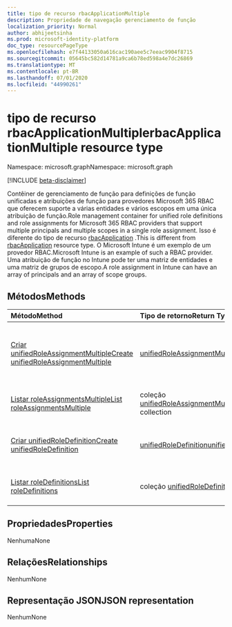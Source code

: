 ```yaml
---
title: tipo de recurso rbacApplicationMultiple
description: Propriedade de navegação gerenciamento de função
localization_priority: Normal
author: abhijeetsinha
ms.prod: microsoft-identity-platform
doc_type: resourcePageType
ms.openlocfilehash: e7f44133050a616cac190aee5c7eeac9904f8715
ms.sourcegitcommit: 05645bc582d14781a9ca6b78ed598a4e7dc26869
ms.translationtype: MT
ms.contentlocale: pt-BR
ms.lasthandoff: 07/01/2020
ms.locfileid: "44990261"
---
```

# <a name="rbacapplicationmultiple-resource-type"></a><span data-ttu-id="50f63-103">tipo de recurso rbacApplicationMultiple</span><span class="sxs-lookup"><span data-stu-id="50f63-103">rbacApplicationMultiple resource type</span></span>

<span data-ttu-id="50f63-104">Namespace: microsoft.graph</span><span class="sxs-lookup"><span data-stu-id="50f63-104">Namespace: microsoft.graph</span></span>

[!INCLUDE [beta-disclaimer](../../includes/beta-disclaimer.md)]

<span data-ttu-id="50f63-105">Contêiner de gerenciamento de função para definições de função unificadas e atribuições de função para provedores Microsoft 365 RBAC que oferecem suporte a várias entidades e vários escopos em uma única atribuição de função.</span><span class="sxs-lookup"><span data-stu-id="50f63-105">Role management container for unified role definitions and role assignments for Microsoft 365 RBAC providers that support multiple principals and multiple scopes in a single role assignment.</span></span> <span data-ttu-id="50f63-106">Isso é diferente do tipo de recurso [rbacApplication](rbacapplication.md) .</span><span class="sxs-lookup"><span data-stu-id="50f63-106">This is different from [rbacApplication](rbacapplication.md) resource type.</span></span> <span data-ttu-id="50f63-107">O Microsoft Intune é um exemplo de um provedor RBAC.</span><span class="sxs-lookup"><span data-stu-id="50f63-107">Microsoft Intune is an example of such a RBAC provider.</span></span> <span data-ttu-id="50f63-108">Uma atribuição de função no Intune pode ter uma matriz de entidades e uma matriz de grupos de escopo.</span><span class="sxs-lookup"><span data-stu-id="50f63-108">A role assignment in Intune can have an array of principals and an array of scope groups.</span></span>

## <a name="methods"></a><span data-ttu-id="50f63-109">Métodos</span><span class="sxs-lookup"><span data-stu-id="50f63-109">Methods</span></span>

| <span data-ttu-id="50f63-110">Método</span><span class="sxs-lookup"><span data-stu-id="50f63-110">Method</span></span>       | <span data-ttu-id="50f63-111">Tipo de retorno</span><span class="sxs-lookup"><span data-stu-id="50f63-111">Return Type</span></span> | <span data-ttu-id="50f63-112">Descrição</span><span class="sxs-lookup"><span data-stu-id="50f63-112">Description</span></span> |
|:-------------|:------------|:------------|
| [<span data-ttu-id="50f63-113">Criar unifiedRoleAssignmentMultiple</span><span class="sxs-lookup"><span data-stu-id="50f63-113">Create unifiedRoleAssignmentMultiple</span></span>](../api/unifiedroleassignmentmultiple-post.md) | [<span data-ttu-id="50f63-114">unifiedRoleAssignmentMultiple</span><span class="sxs-lookup"><span data-stu-id="50f63-114">unifiedRoleAssignmentMultiple</span></span>](unifiedroleassignmentmultiple.md) | <span data-ttu-id="50f63-115">Crie um novo unifiedRoleAssignmentMultiple postando na coleção roleAssignments.</span><span class="sxs-lookup"><span data-stu-id="50f63-115">Create a new unifiedRoleAssignmentMultiple by posting to the roleAssignments collection.</span></span> |
| [<span data-ttu-id="50f63-116">Listar roleAssignmentsMultiple</span><span class="sxs-lookup"><span data-stu-id="50f63-116">List roleAssignmentsMultiple</span></span>](../api/unifiedroleassignmentmultiple-list.md) | <span data-ttu-id="50f63-117">coleção [unifiedRoleAssignmentMultiple](unifiedroleassignmentmultiple.md)</span><span class="sxs-lookup"><span data-stu-id="50f63-117">[unifiedRoleAssignmentMultiple](unifiedroleassignmentmultiple.md) collection</span></span> | <span data-ttu-id="50f63-118">Obtém a coleção de objetos unifiedRoleAssignmentMultiple.</span><span class="sxs-lookup"><span data-stu-id="50f63-118">Get unifiedRoleAssignmentMultiple object collection.</span></span> |
| [<span data-ttu-id="50f63-119">Criar unifiedRoleDefinition</span><span class="sxs-lookup"><span data-stu-id="50f63-119">Create unifiedRoleDefinition</span></span>](../api/rbacapplication-post-roledefinitions.md) | [<span data-ttu-id="50f63-120">unifiedRoleDefinition</span><span class="sxs-lookup"><span data-stu-id="50f63-120">unifiedRoleDefinition</span></span>](unifiedroledefinition.md) | <span data-ttu-id="50f63-121">Crie um novo unifiedRoleDefinition postando na coleção roleDefinitions.</span><span class="sxs-lookup"><span data-stu-id="50f63-121">Create a new unifiedRoleDefinition by posting to the roleDefinitions collection.</span></span> |
| [<span data-ttu-id="50f63-122">Listar roleDefinitions</span><span class="sxs-lookup"><span data-stu-id="50f63-122">List roleDefinitions</span></span>](../api/rbacapplication-list-roledefinitions.md) | <span data-ttu-id="50f63-123">coleção [unifiedRoleDefinition](unifiedroledefinition.md)</span><span class="sxs-lookup"><span data-stu-id="50f63-123">[unifiedRoleDefinition](unifiedroledefinition.md) collection</span></span> | <span data-ttu-id="50f63-124">Obtenha uma coleção de objetos unifiedRoleDefinition.</span><span class="sxs-lookup"><span data-stu-id="50f63-124">Get a unifiedRoleDefinition object collection.</span></span> |

## <a name="properties"></a><span data-ttu-id="50f63-125">Propriedades</span><span class="sxs-lookup"><span data-stu-id="50f63-125">Properties</span></span>

<span data-ttu-id="50f63-126">Nenhuma</span><span class="sxs-lookup"><span data-stu-id="50f63-126">None</span></span>

## <a name="relationships"></a><span data-ttu-id="50f63-127">Relações</span><span class="sxs-lookup"><span data-stu-id="50f63-127">Relationships</span></span>

<span data-ttu-id="50f63-128">Nenhum</span><span class="sxs-lookup"><span data-stu-id="50f63-128">None</span></span>

## <a name="json-representation"></a><span data-ttu-id="50f63-129">Representação JSON</span><span class="sxs-lookup"><span data-stu-id="50f63-129">JSON representation</span></span>

<span data-ttu-id="50f63-130">Nenhum</span><span class="sxs-lookup"><span data-stu-id="50f63-130">None</span></span>

<!-- uuid: 16cd6b66-4b1a-43a1-adaf-3a886856ed98
2019-02-04 14:57:30 UTC -->
<!-- {
  "type": "#page.annotation",
  "description": "rbacApplicationMultiple resource",
  "keywords": "",
  "section": "documentation",
  "tocPath": ""
}-->
